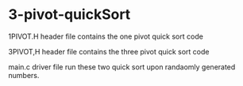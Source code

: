 # 3-pivot-quickSort

1PIVOT.H header file contains the one pivot quick sort code

3PIVOT,H header file contains the three pivot quick sort code

main.c  driver file run these two quick sort upon randaomly generated numbers.
